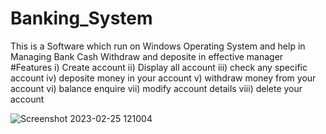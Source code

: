 # Banking_System
This is a Software which run on Windows Operating System and help in Managing Bank Cash Withdraw and deposite in effective manager
#Features 
i) Create account
ii) Display all account
iii) check any specific account
iv) deposite money in your account
v) withdraw money from your account
vi) balance enquire
vii) modify account details
viii) delete your account




![Screenshot 2023-02-25 121004](https://user-images.githubusercontent.com/82315142/221343036-26ce7bcb-0502-4dbf-83ff-b8bb8427daf9.png)

